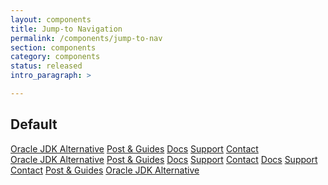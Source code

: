 ```yaml
---
layout: components
title: Jump-to Navigation
permalink: /components/jump-to-nav
section: components
category: components
status: released
intro_paragraph: >

---
```


## Default
<div class="rhd-jump-to-nav pf-c-content">
    <div class="pf-l-flex">
        <a href='#'>Oracle JDK Alternative</a>
        <a href='#'>Post &amp; Guides</a>
        <a href='#'>Docs</a>
        <a href='#'>Support</a>
        <a href='#'>Contact</a>
    </div>
</div>
<div class="rhd-jump-to-nav pf-c-content">
    <div class="pf-l-flex">
        <a href='#'>Oracle JDK Alternative</a>
        <a href='#'>Post &amp; Guides</a>
        <a href='#'>Docs</a>
        <a href='#'>Support</a>
        <a href='#'>Contact</a>
        <a href='#'>Docs</a>
        <a href='#'>Support</a>
        <a href='#'>Contact</a>
        <a href='#'>Post &amp; Guides</a>
        <a href='#'>Oracle JDK Alternative</a>
    </div>
</div>
